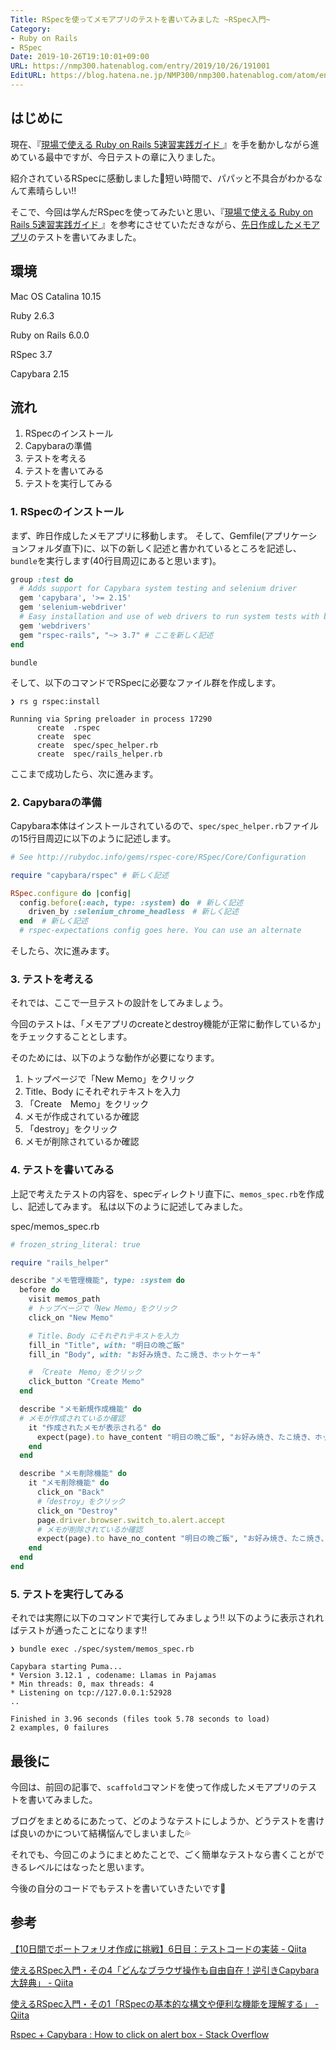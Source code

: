 ```yaml
---
Title: RSpecを使ってメモアプリのテストを書いてみました ~RSpec入門~
Category:
- Ruby on Rails
- RSpec
Date: 2019-10-26T19:10:01+09:00
URL: https://nmp300.hatenablog.com/entry/2019/10/26/191001
EditURL: https://blog.hatena.ne.jp/NMP300/nmp300.hatenablog.com/atom/entry/26006613455782844
---
```


## はじめに

現在、『[現場で使える Ruby on Rails 5速習実践ガイド ](https://www.amazon.co.jp/dp/B07JHQ9B5T/ref=dp-kindle-redirect?_encoding=UTF8&btkr=1)』を手を動かしながら進めている最中ですが、今日テストの章に入りました。

紹介されているRSpecに感動しました🤩短い時間で、パパッと不具合がわかるなんて素晴らしい‼️

そこで、今回は学んだRSpecを使ってみたいと思い、『[現場で使える Ruby on Rails 5速習実践ガイド ](https://www.amazon.co.jp/dp/B07JHQ9B5T/ref=dp-kindle-redirect?_encoding=UTF8&btkr=1)』を参考にさせていただきながら、[先日作成したメモアプリ](https://nmp300.hatenablog.com/entry/2019/10/24/085211)のテストを書いてみました。

## 環境
Mac OS Catalina 10.15

Ruby 2.6.3

Ruby on Rails 6.0.0

RSpec 3.7

Capybara 2.15

## 流れ
1. RSpecのインストール
2. Capybaraの準備
3. テストを考える
4. テストを書いてみる
5. テストを実行してみる

### 1. RSpecのインストール

まず、昨日作成したメモアプリに移動します。
そして、Gemfile(アプリケーションフォルダ直下)に、以下の新しく記述と書かれているところを記述し、`bundle`を実行します(40行目周辺にあると思います)。

```ruby
group :test do
  # Adds support for Capybara system testing and selenium driver
  gem 'capybara', '>= 2.15'
  gem 'selenium-webdriver'
  # Easy installation and use of web drivers to run system tests with browsers
  gem 'webdrivers'
  gem "rspec-rails", "~> 3.7" # ここを新しく記述
end
```

```
bundle
```

そして、以下のコマンドでRSpecに必要なファイル群を作成します。

```
❯ rs g rspec:install

Running via Spring preloader in process 17290
      create  .rspec
      create  spec
      create  spec/spec_helper.rb
      create  spec/rails_helper.rb
```

ここまで成功したら、次に進みます。

### 2. Capybaraの準備

Capybara本体はインストールされているので、`spec/spec_helper.rb`ファイルの15行目周辺に以下のように記述します。

```ruby
# See http://rubydoc.info/gems/rspec-core/RSpec/Core/Configuration

require "capybara/rspec" # 新しく記述

RSpec.configure do |config|
  config.before(:each, type: :system) do　# 新しく記述
    driven_by :selenium_chrome_headless　# 新しく記述
  end  # 新しく記述
  # rspec-expectations config goes here. You can use an alternate
```

そしたら、次に進みます。

### 3. テストを考える

それでは、ここで一旦テストの設計をしてみましょう。

今回のテストは、「メモアプリのcreateとdestroy機能が正常に動作しているか」をチェックすることとします。

そのためには、以下のような動作が必要になります。

1. トップページで「New Memo」をクリック
2. Title、Body にそれぞれテキストを入力
3. 「Create　Memo」をクリック
4. メモが作成されているか確認
5. 「destroy」をクリック
6. メモが削除されているか確認

### 4. テストを書いてみる

上記で考えたテストの内容を、specディレクトリ直下に、`memos_spec.rb`を作成し、記述してみます。
私は以下のように記述してみました。

spec/memos_spec.rb
```ruby
# frozen_string_literal: true

require "rails_helper"

describe "メモ管理機能", type: :system do
  before do
    visit memos_path
    # トップページで「New Memo」をクリック
    click_on "New Memo" 

    # Title、Body にそれぞれテキストを入力
    fill_in "Title", with: "明日の晩ご飯" 
    fill_in "Body", with: "お好み焼き、たこ焼き、ホットケーキ"

    # 「Create　Memo」をクリック
    click_button "Create Memo"
  end

  describe "メモ新規作成機能" do
  # メモが作成されているか確認
    it "作成されたメモが表示される" do
      expect(page).to have_content "明日の晩ご飯", "お好み焼き、たこ焼き、ホットケーキ"
    end
  end

  describe "メモ削除機能" do
    it "メモ削除機能" do
      click_on "Back"
      #「destroy」をクリック
      click_on "Destroy" 
      page.driver.browser.switch_to.alert.accept
      # メモが削除されているか確認
      expect(page).to have_no_content "明日の晩ご飯", "お好み焼き、たこ焼き、ホットケーキ"
    end
  end
end
```

### 5. テストを実行してみる

それでは実際に以下のコマンドで実行してみましょう‼️
以下のように表示されればテストが通ったことになります‼️

```
❯ bundle exec ./spec/system/memos_spec.rb

Capybara starting Puma...
* Version 3.12.1 , codename: Llamas in Pajamas
* Min threads: 0, max threads: 4
* Listening on tcp://127.0.0.1:52928
..

Finished in 3.96 seconds (files took 5.78 seconds to load)
2 examples, 0 failures
```

## 最後に
今回は、前回の記事で、`scaffold`コマンドを使って作成したメモアプリのテストを書いてみました。

ブログをまとめるにあたって、どのようなテストにしようか、どうテストを書けば良いのかについて結構悩んでしまいました💦

それでも、今回このようにまとめたことで、ごく簡単なテストなら書くことができるレベルにはなったと思います。

今後の自分のコードでもテストを書いていきたいです💪

## 参考
[【10日間でポートフォリオ作成に挑戦】6日目：テストコードの実装 \- Qiita](https://qiita.com/ryoutaku/items/77d747047313c84b7b21)

[使えるRSpec入門・その4「どんなブラウザ操作も自由自在！逆引きCapybara大辞典」 \- Qiita](https://qiita.com/jnchito/items/607f956263c38a5fec24#%E6%96%87%E5%AD%97%E5%88%97%E3%81%A7%E6%8C%87%E5%AE%9A%E3%81%A7%E3%81%8D%E3%81%AA%E3%81%84%E3%81%BE%E3%81%9F%E3%81%AF%E6%8C%87%E5%AE%9A%E3%81%97%E3%81%AB%E3%81%8F%E3%81%84%E8%A6%81%E7%B4%A0%E3%82%92%E6%93%8D%E4%BD%9C%E3%81%99%E3%82%8B)

[使えるRSpec入門・その1「RSpecの基本的な構文や便利な機能を理解する」 \- Qiita](https://qiita.com/jnchito/items/42193d066bd61c740612)

[Rspec \+ Capybara : How to click on alert box \- Stack Overflow](https://stackoverflow.com/questions/6922241/rspec-capybara-how-to-click-on-alert-box)
